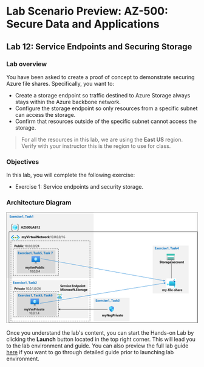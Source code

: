 # Lab Scenario Preview: AZ-500: Secure Data and Applications

## Lab 12: Service Endpoints and Securing Storage

### Lab overview

You have been asked to create a proof of concept to demonstrate securing Azure file shares. Specifically, you want to:
- Create a storage endpoint so traffic destined to Azure Storage always stays within the Azure backbone network.
- Configure the storage endpoint so only resources from a specific subnet can access the storage.
- Confirm that resources outside of the specific subnet cannot access the storage. 

> For all the resources in this lab, we are using the **East US** region. Verify with your instructor this is the region to use for class. 

### Objectives

In this lab, you will complete the following exercise:
- Exercise 1: Service endpoints and security storage.

### Architecture Diagram

![](media/AZ-500-LSP-Mod-3-3.png)

Once you understand the lab's content, you can start the Hands-on Lab by clicking the **Launch** button located in the top right corner. This will lead you to the lab environment and guide. You can also preview the full lab guide [here](https://experience.cloudlabs.ai/#/labguidepreview/e3a73b7d-a902-4fff-ac35-497c4b6301b0) if you want to go through detailed guide prior to launching lab environment.
